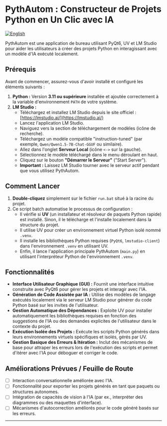 # PythAutom : Constructeur de Projets Python en Un Clic avec IA

[![English](https://img.shields.io/badge/Language-English-blue.svg)](README.md)

PythAutom est une application de bureau utilisant PyQt6, UV et LM Studio pour aider les utilisateurs à créer des projets Python en interagissant avec un modèle d'IA exécuté localement.

## Prérequis

Avant de commencer, assurez-vous d'avoir installé et configuré les éléments suivants :

1.  **Python :** Version **3.11 ou supérieure** installée et ajoutée correctement à la variable d'environnement `PATH` de votre système.
2.  **LM Studio :**
    *   Téléchargez et installez LM Studio depuis le site officiel : [https://lmstudio.ai/](https://lmstudio.ai/)
    *   Lancez l'application LM Studio.
    *   Naviguez vers la section de téléchargement de modèles (icône de recherche).
    *   Téléchargez un modèle compatible "instruction-tuned" (par exemple, `Qwen/Qwen1.5-7B-Chat-GGUF` ou similaire).
    *   Allez dans l'onglet **Serveur Local** (icône `<->` sur la gauche).
    *   Sélectionnez le modèle téléchargé dans le menu déroulant en haut.
    *   Cliquez sur le bouton **"Démarrer le Serveur"** ("Start Server").
    *   **Important :** Laissez LM Studio tourner avec le serveur actif pendant que vous utilisez PythAutom.

## Comment Lancer

1.  **Double-cliquez** simplement sur le fichier `run.bat` situé à la racine du projet.
2.  Ce script batch automatise le processus de configuration :
    *   Il vérifie si **UV** (un installateur et résolveur de paquets Python rapide) est installé. Sinon, il le télécharge et l'installe localement dans la structure du projet.
    *   Il utilise UV pour créer un environnement virtuel Python isolé nommé `.venv`.
    *   Il installe les bibliothèques Python requises (`PyQt6`, `lmstudio-client`) dans l'environnement `.venv` en utilisant UV.
    *   Enfin, il lance l'application principale PythAutom (`main.py`) en utilisant l'interpréteur Python de l'environnement `.venv`.

## Fonctionnalités

*   **Interface Utilisateur Graphique (GUI) :** Fournit une interface intuitive construite avec PyQt6 pour gérer les projets et interagir avec l'IA.
*   **Génération de Code Assistée par IA :** Utilise des modèles de langage exécutés localement via le serveur LM Studio pour générer du code Python basé sur les invites de l'utilisateur.
*   **Gestion Automatique des Dépendances :** Exploite UV pour installer automatiquement les bibliothèques requises en fonction des suggestions de l'IA ou des demandes explicites de l'utilisateur dans le contexte du projet.
*   **Exécution Isolée des Projets :** Exécute les scripts Python générés dans leurs environnements virtuels spécifiques et isolés, gérés par UV.
*   **Gestion Basique des Erreurs & Itération :** Inclut des mécanismes de base pour attraper les erreurs lors de l'exécution des scripts et permet d'itérer avec l'IA pour déboguer et corriger le code.

## Améliorations Prévues / Feuille de Route

*   [ ] Interaction conversationnelle améliorée avec l'IA.
*   [ ] Fonctionnalité pour exporter les projets générés en tant que paquets ou structures autonomes.
*   [ ] Intégration de capacités de vision à l'IA (par ex., interpréter des diagrammes ou des maquettes d'interface).
*   [ ] Mécanismes d'autocorrection améliorés pour le code généré basés sur les erreurs.

---